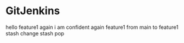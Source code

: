 # GitJenkins
hello
feature1
again
 i am confident
again feature1
from main to feature1
stash change
stash pop
